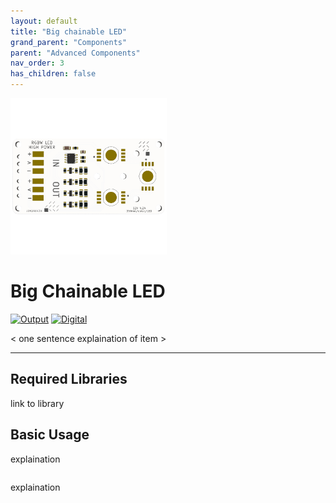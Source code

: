 ```yaml
---
layout: default
title: "Big chainable LED"
grand_parent: "Components"
parent: "Advanced Components"
nav_order: 3
has_children: false
---
```




<img src="assets/chainable-led-big.png" alt="Big Chainable LED" width="250"/>

# Big Chainable LED
<a href="../../glossary/glossary"><img src="../../glossary/assets/output.png" alt="Output" width="72"/></a> <a href="../../glossary/glossary"><img src="../../glossary/assets/digital.png" alt="Digital" width="72"/></a>

< one sentence explaination of item >


---

## Required Libraries
link to library

## Basic Usage

explaination
 
```python
```

explaination

```python

```

